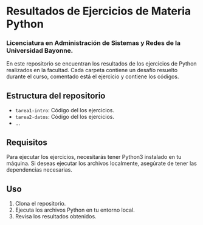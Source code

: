 # Resultados de Ejercicios de Materia Python
### Licenciatura en Administración de Sistemas y Redes de la Universidad Bayonne.

En este repositorio se encuentran los resultados de los ejercicios de Python realizados en la facultad. Cada carpeta contiene un desafío resuelto durante el curso, comentado está el ejercicio y contiene los códigos.

## Estructura del repositorio

- `tarea1-intro`: Código del los ejercicios.
- `tarea2-datos`: Código del los ejercicios.
- ...

## Requisitos

Para ejecutar los ejercicios, necesitarás tener Python3 instalado en tu máquina. Si deseas ejecutar los archivos localmente, asegúrate de tener las dependencias necesarias.

## Uso

1. Clona el repositorio.
2. Ejecuta los archivos Python en tu entorno local.
3. Revisa los resultados obtenidos.
